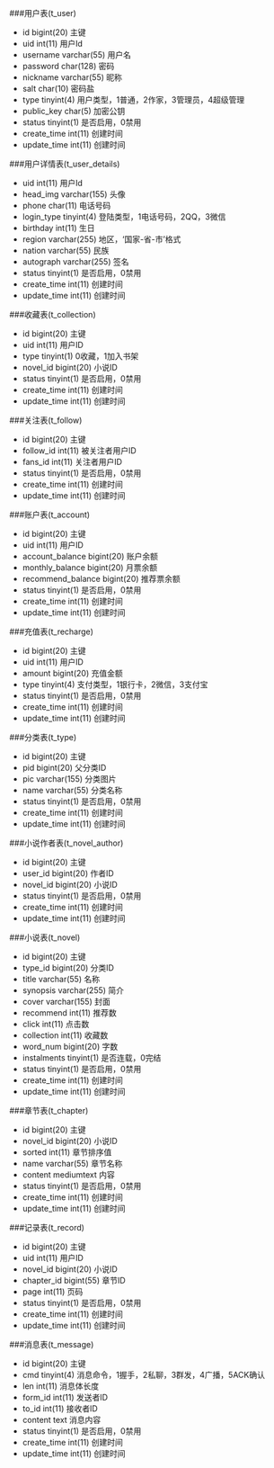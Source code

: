###用户表(t_user)
* id bigint(20) 主键
* uid int(11) 用户Id
* username varchar(55) 用户名
* password char(128) 密码
* nickname varchar(55) 昵称
* salt char(10) 密码盐
* type tinyint(4) 用户类型，1普通，2作家，3管理员，4超级管理
* public_key char(5) 加密公钥
* status tinyint(1) 是否启用，0禁用
* create_time int(11) 创建时间
* update_time int(11) 创建时间

###用户详情表(t_user_details)
* uid int(11) 用户Id
* head_img varchar(155) 头像
* phone char(11) 电话号码
* login_type tinyint(4) 登陆类型，1电话号码，2QQ，3微信
* birthday int(11) 生日
* region varchar(255) 地区，‘国家-省-市’格式
* nation varchar(55) 民族
* autograph varchar(255) 签名
* status tinyint(1) 是否启用，0禁用
* create_time int(11) 创建时间
* update_time int(11) 创建时间

###收藏表(t_collection)
* id bigint(20) 主键
* uid int(11) 用户ID
* type tinyint(1) 0收藏，1加入书架
* novel_id bigint(20) 小说ID
* status tinyint(1) 是否启用，0禁用
* create_time int(11) 创建时间
* update_time int(11) 创建时间

###关注表(t_follow)
* id bigint(20) 主键
* follow_id int(11) 被关注者用户ID
* fans_id int(11) 关注者用户ID
* status tinyint(1) 是否启用，0禁用
* create_time int(11) 创建时间
* update_time int(11) 创建时间

###账户表(t_account)
* id bigint(20) 主键
* uid int(11) 用户ID
* account_balance bigint(20) 账户余额
* monthly_balance bigint(20) 月票余额
* recommend_balance bigint(20) 推荐票余额
* status tinyint(1) 是否启用，0禁用
* create_time int(11) 创建时间
* update_time int(11) 创建时间

###充值表(t_recharge)
* id bigint(20) 主键
* uid int(11) 用户ID
* amount bigint(20) 充值金额
* type tinyint(4) 支付类型，1银行卡，2微信，3支付宝
* status tinyint(1) 是否启用，0禁用
* create_time int(11) 创建时间
* update_time int(11) 创建时间

###分类表(t_type)
* id bigint(20) 主键
* pid bigint(20) 父分类ID
* pic varchar(155) 分类图片
* name varchar(55) 分类名称
* status tinyint(1) 是否启用，0禁用
* create_time int(11) 创建时间
* update_time int(11) 创建时间

###小说作者表(t_novel_author)
* id bigint(20) 主键
* user_id bigint(20) 作者ID
* novel_id bigint(20) 小说ID
* status tinyint(1) 是否启用，0禁用
* create_time int(11) 创建时间
* update_time int(11) 创建时间

###小说表(t_novel)
* id bigint(20) 主键
* type_id bigint(20) 分类ID
* title varchar(55) 名称
* synopsis varchar(255) 简介
* cover varchar(155) 封面
* recommend int(11) 推荐数
* click int(11) 点击数
* collection int(11) 收藏数
* word_num bigint(20) 字数
* instalments tinyint(1) 是否连载，0完结
* status tinyint(1) 是否启用，0禁用
* create_time int(11) 创建时间
* update_time int(11) 创建时间

###章节表(t_chapter)
* id bigint(20) 主键
* novel_id bigint(20) 小说ID
* sorted int(11) 章节排序值
* name varchar(55) 章节名称
* content mediumtext 内容
* status tinyint(1) 是否启用，0禁用
* create_time int(11) 创建时间
* update_time int(11) 创建时间

###记录表(t_record)
* id bigint(20) 主键
* uid int(11) 用户ID
* novel_id bigint(20) 小说ID
* chapter_id bigint(55) 章节ID
* page int(11) 页码
* status tinyint(1) 是否启用，0禁用
* create_time int(11) 创建时间
* update_time int(11) 创建时间

###消息表(t_message)
* id bigint(20) 主键
* cmd tinyint(4) 消息命令，1握手，2私聊，3群发，4广播，5ACK确认
* len int(11) 消息体长度
* form_id int(11) 发送者ID
* to_id int(11) 接收者ID
* content text 消息内容
* status tinyint(1) 是否启用，0禁用
* create_time int(11) 创建时间
* update_time int(11) 创建时间